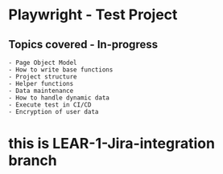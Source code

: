 # Playwright - Test Project

## Topics covered - In-progress
    - Page Object Model
    - How to write base functions
    - Project structure
    - Helper functions
    - Data maintenance
    - How to handle dynamic data
    - Execute test in CI/CD
    - Encryption of user data


# this is LEAR-1-Jira-integration branch

